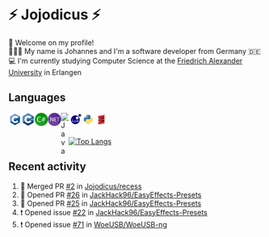 # ⚡ Jojodicus ⚡

👋 Welcome on my profile!
<br />
🧑🏻‍💻 My name is Johannes and I'm a software developer from Germany 🇩🇪
<br />
💻 I'm currently studying Computer Science at the [Friedrich Alexander University][university] in Erlangen

## Languages

[<img align="left" alt="C" width="26px" src="https://raw.githubusercontent.com/github/explore/f3e22f0dca2be955676bc70d6214b95b13354ee8/topics/c/c.png" />][github]
[<img align="left" alt="C++" width="26px" src="https://raw.githubusercontent.com/github/explore/180320cffc25f4ed1bbdfd33d4db3a66eeeeb358/topics/cpp/cpp.png" />][github]
[<img align="left" alt="C#" width="26px" src="https://raw.githubusercontent.com/github/explore/80688e429a7d4ef2fca1e82350fe8e3517d3494d/topics/csharp/csharp.png" />][github]
[<img align="left" alt=".NET" width="26px" src="https://raw.githubusercontent.com/github/explore/93d8a67084f94b2a444e510199a6e7622e5b09a3/topics/dotnet/dotnet.png" />][github]
[<img align="left" alt="Java" width="15px" src="https://upload.wikimedia.org/wikipedia/en/thumb/3/30/Java_programming_language_logo.svg/800px-Java_programming_language_logo.svg.png" />][github]
[<img align="left" alt="Lua" width="26px" src="https://raw.githubusercontent.com/github/explore/80688e429a7d4ef2fca1e82350fe8e3517d3494d/topics/lua/lua.png" />][github]
[<img align="left" alt="Python" width="26px" src="https://raw.githubusercontent.com/github/explore/80688e429a7d4ef2fca1e82350fe8e3517d3494d/topics/python/python.png" />][github]
[<img align="left" alt="Scala" width="26px" src="https://raw.githubusercontent.com/github/explore/80688e429a7d4ef2fca1e82350fe8e3517d3494d/topics/scala/scala.png" />][github]

<br />
<br />

[![Top Langs](https://github-readme-stats.vercel.app/api/top-langs/?username=Jojodicus&layout=compact&theme=dark)](https://github.com/anuraghazra/github-readme-stats)

## Recent activity

<!--START_SECTION:activity-->
1. 🎉 Merged PR [#2](https://github.com/Jojodicus/recess/pull/2) in [Jojodicus/recess](https://github.com/Jojodicus/recess)
2. 💪 Opened PR [#26](https://github.com/JackHack96/EasyEffects-Presets/pull/26) in [JackHack96/EasyEffects-Presets](https://github.com/JackHack96/EasyEffects-Presets)
3. 💪 Opened PR [#25](https://github.com/JackHack96/EasyEffects-Presets/pull/25) in [JackHack96/EasyEffects-Presets](https://github.com/JackHack96/EasyEffects-Presets)
4. ❗️ Opened issue [#22](https://github.com/JackHack96/EasyEffects-Presets/issues/22) in [JackHack96/EasyEffects-Presets](https://github.com/JackHack96/EasyEffects-Presets)
5. ❗️ Opened issue [#71](https://github.com/WoeUSB/WoeUSB-ng/issues/71) in [WoeUSB/WoeUSB-ng](https://github.com/WoeUSB/WoeUSB-ng)
<!--END_SECTION:activity-->

[university]: https://www.fau.eu/
[github]: https://github.com/Jojodicus
